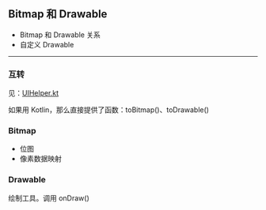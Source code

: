 ## Bitmap 和 Drawable

- Bitmap 和 Drawable 关系
- 自定义 Drawable

---

### 互转

见：[UIHelper.kt](../../base/src/main/java/cn/kk/base/UIHelper.kt)

如果用 Kotlin，那么直接提供了函数：toBitmap()、toDrawable()

### Bitmap

- 位图
- 像素数据映射

### Drawable

绘制工具。调用 onDraw()